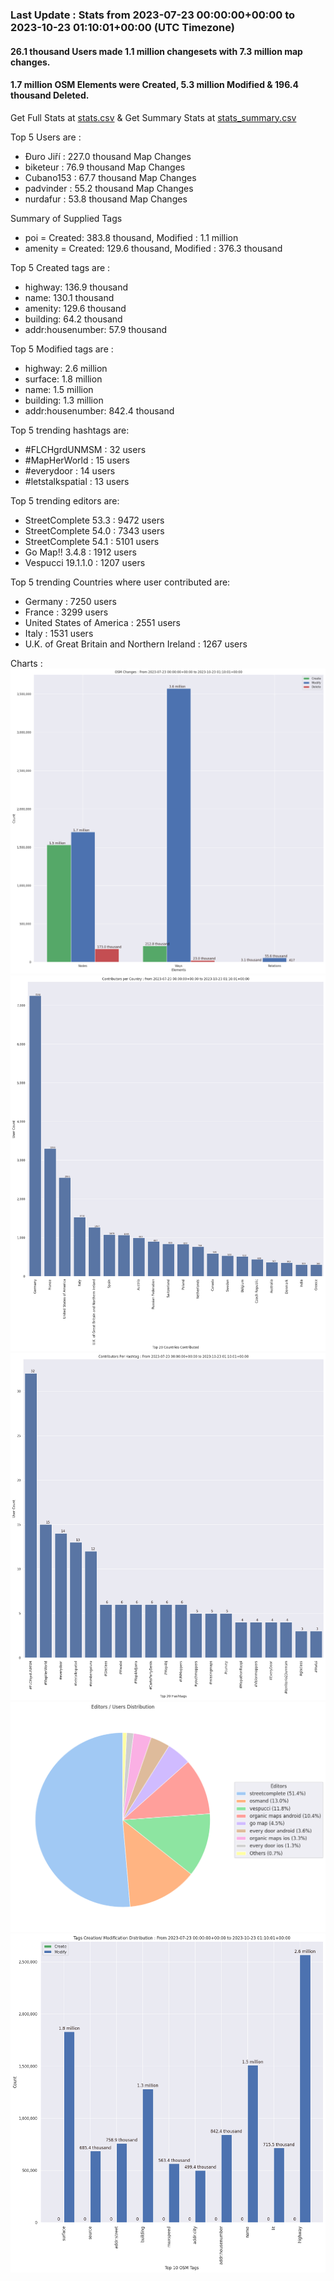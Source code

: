 ### Last Update : Stats from 2023-07-23 00:00:00+00:00 to 2023-10-23 01:10:01+00:00 (UTC Timezone)

#### 26.1 thousand Users made 1.1 million changesets with 7.3 million map changes.
#### 1.7 million OSM Elements were Created, 5.3 million Modified & 196.4 thousand Deleted.
Get Full Stats at [stats.csv](/stats/fieldmappers/Weekly/stats.csv)
 & Get Summary Stats at [stats_summary.csv](/stats/fieldmappers/Weekly/stats_summary.csv)

Top 5 Users are : 
- Đuro Jiří : 227.0 thousand Map Changes
- biketeur : 76.9 thousand Map Changes
- Cubano153 : 67.7 thousand Map Changes
- padvinder : 55.2 thousand Map Changes
- nurdafur : 53.8 thousand Map Changes

Summary of Supplied Tags
- poi = Created: 383.8 thousand, Modified : 1.1 million
- amenity = Created: 129.6 thousand, Modified : 376.3 thousand


Top 5 Created tags are :
- highway: 136.9 thousand
- name: 130.1 thousand
- amenity: 129.6 thousand
- building: 64.2 thousand
- addr:housenumber: 57.9 thousand


Top 5 Modified tags are :
- highway: 2.6 million
- surface: 1.8 million
- name: 1.5 million
- building: 1.3 million
- addr:housenumber: 842.4 thousand


Top 5 trending hashtags are:
- #FLCHgrdUNMSM : 32 users
- #MapHerWorld : 15 users
- #everydoor : 14 users
- #letstalkspatial : 13 users


Top 5 trending editors are:
- StreetComplete 53.3 : 9472 users
- StreetComplete 54.0 : 7343 users
- StreetComplete 54.1 : 5101 users
- Go Map!! 3.4.8 : 1912 users
- Vespucci 19.1.1.0 : 1207 users


Top 5 trending Countries where user contributed are:
- Germany : 7250 users
- France : 3299 users
- United States of America : 2551 users
- Italy : 1531 users
- U.K. of Great Britain and Northern Ireland : 1267 users


 Charts : 
![Alt text](./stats_osm_changes.png) 
![Alt text](./stats_users_per_country.png) 
![Alt text](./stats_users_per_hashtag.png) 
![Alt text](./stats_editors_pie_chart.png) 
![Alt text](./stats_tags.png) 
